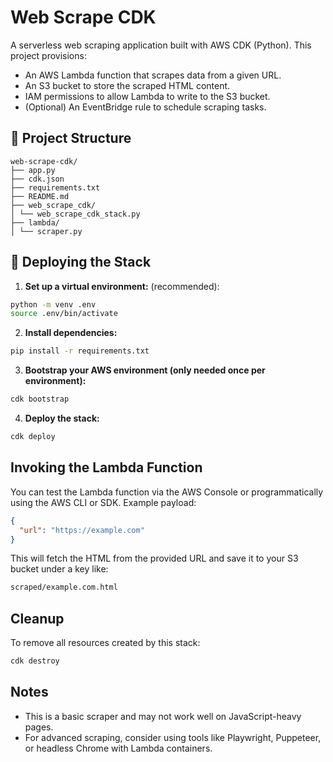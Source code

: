 # Web Scrape CDK

A serverless web scraping application built with AWS CDK (Python). This project provisions:

* An AWS Lambda function that scrapes data from a given URL.
* An S3 bucket to store the scraped HTML content.
* IAM permissions to allow Lambda to write to the S3 bucket.
* (Optional) An EventBridge rule to schedule scraping tasks.

## 📁 Project Structure

```
web-scrape-cdk/
├── app.py
├── cdk.json
├── requirements.txt 
├── README.md
├── web_scrape_cdk/
│ └── web_scrape_cdk_stack.py
├── lambda/
│ └── scraper.py
```

## 🚀 Deploying the Stack

1. **Set up a virtual environment:** (recommended):

```bash
python -m venv .env
source .env/bin/activate
```

2. **Install dependencies:**

```bash
pip install -r requirements.txt
```

3. **Bootstrap your AWS environment (only needed once per environment):**

```bash
cdk bootstrap
```

4. **Deploy the stack:**

```bash
cdk deploy
```

## Invoking the Lambda Function

You can test the Lambda function via the AWS Console or programmatically using the AWS CLI or SDK. Example payload:

```json
{
  "url": "https://example.com"
}
```

This will fetch the HTML from the provided URL and save it to your S3 bucket under a key like:

```bash
scraped/example.com.html
```

## Cleanup 
To remove all resources created by this stack:

```bash
cdk destroy
```

## Notes
* This is a basic scraper and may not work well on JavaScript-heavy pages.
* For advanced scraping, consider using tools like Playwright, Puppeteer, or headless Chrome with Lambda containers.

